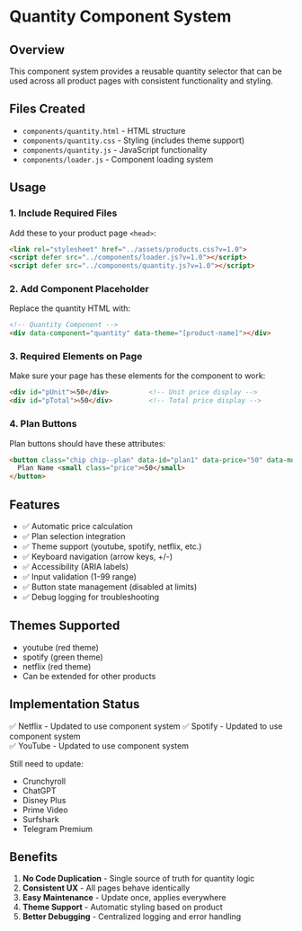 # Quantity Component System

## Overview
This component system provides a reusable quantity selector that can be used across all product pages with consistent functionality and styling.

## Files Created
- `components/quantity.html` - HTML structure
- `components/quantity.css` - Styling (includes theme support)
- `components/quantity.js` - JavaScript functionality  
- `components/loader.js` - Component loading system

## Usage

### 1. Include Required Files
Add these to your product page `<head>`:

```html
<link rel="stylesheet" href="../assets/products.css?v=1.0">
<script defer src="../components/loader.js?v=1.0"></script>
<script defer src="../components/quantity.js?v=1.0"></script>
```

### 2. Add Component Placeholder
Replace the quantity HTML with:

```html
<!-- Quantity Component -->
<div data-component="quantity" data-theme="[product-name]"></div>
```

### 3. Required Elements on Page
Make sure your page has these elements for the component to work:

```html
<div id="pUnit">৳50</div>          <!-- Unit price display -->
<div id="pTotal">৳50</div>         <!-- Total price display -->
```

### 4. Plan Buttons
Plan buttons should have these attributes:

```html
<button class="chip chip--plan" data-id="plan1" data-price="50" data-mode="manual">
  Plan Name <small class="price">৳50</small>
</button>
```

## Features
- ✅ Automatic price calculation
- ✅ Plan selection integration
- ✅ Theme support (youtube, spotify, netflix, etc.)
- ✅ Keyboard navigation (arrow keys, +/-)
- ✅ Accessibility (ARIA labels)
- ✅ Input validation (1-99 range)
- ✅ Button state management (disabled at limits)
- ✅ Debug logging for troubleshooting

## Themes Supported
- youtube (red theme)
- spotify (green theme) 
- netflix (red theme)
- Can be extended for other products

## Implementation Status
✅ Netflix - Updated to use component system
✅ Spotify - Updated to use component system  
✅ YouTube - Updated to use component system

Still need to update:
- Crunchyroll
- ChatGPT
- Disney Plus
- Prime Video
- Surfshark
- Telegram Premium

## Benefits
1. **No Code Duplication** - Single source of truth for quantity logic
2. **Consistent UX** - All pages behave identically
3. **Easy Maintenance** - Update once, applies everywhere
4. **Theme Support** - Automatic styling based on product
5. **Better Debugging** - Centralized logging and error handling